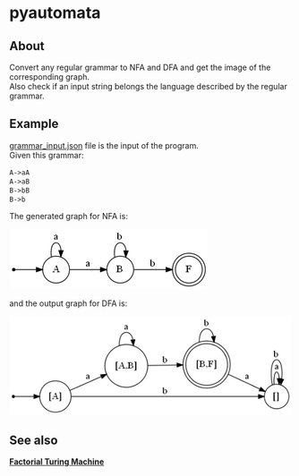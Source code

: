 # pyautomata

## About
Convert any regular grammar to NFA and DFA and get the image of the corresponding graph.  
Also check if an input string belongs the language described by the regular grammar.

## Example
[grammar_input.json](grammar_input.json) file is the input of the program.  
Given this grammar:

```
A->aA
A->aB
B->bB
B->b
```

The generated graph for NFA is:

![NFA](/NFA.png "NFA")

and the output graph for DFA is:

![DFA](/DFA.png "DFA")

## See also
**[Factorial Turing Machine](https://gist.github.com/ArminGh02/e3859f1e1843cd8872b77dab400d2040)**
